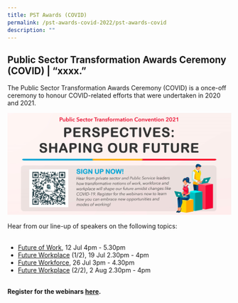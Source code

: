 ```yaml
---
title: PST Awards (COVID)
permalink: /pst-awards-covid-2022/pst-awards-covid
description: ""
---
```

## Public Sector Transformation Awards Ceremony (COVID) | “xxxx.”
The Public Sector Transformation Awards Ceremony (COVID) is a once-off ceremony to honour COVID-related efforts that were undertaken in 2020 and 2021.
<br>

![Main banner](/images/MAIN.jpeg)

Hear from our line-up of speakers on the following topics:<br>
<br>
  * [Future of Work](/pstc-2021/future-of-work/), 12 Jul 4pm - 5.30pm
  * [Future Workplace](/pstc-2021/future-workplace/) (1/2), 19 Jul 2.30pm - 4pm
  * [Future Workforce](/pstc-2021/future-workforce/), 26 Jul 3pm - 4.30pm
  * [Future Workplace](/pstc-2021/future-workplace/) (2/2), 2 Aug 2.30pm - 4pm
<br>
<b>Register for the webinars <a href="https://go.gov.sg/pstc2021-register">here</a>.</b>